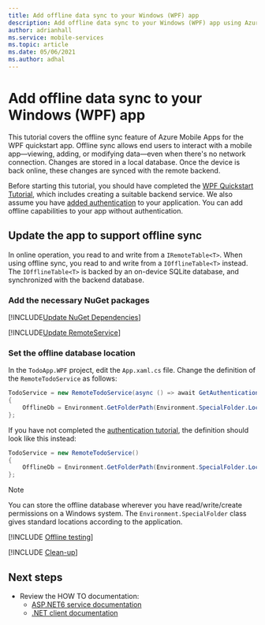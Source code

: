 ```yaml
---
title: Add offline data sync to your Windows (WPF) app
description: Add offline data sync to your Windows (WPF) app using Azure Mobile Apps with our tutorial.
author: adrianhall
ms.service: mobile-services
ms.topic: article
ms.date: 05/06/2021
ms.author: adhal
---
```


# Add offline data sync to your Windows (WPF) app

This tutorial covers the offline sync feature of Azure Mobile Apps for the WPF quickstart app. Offline sync allows end users to interact with a mobile app&mdash;viewing, adding, or modifying data&mdash;even when there's no network connection. Changes are stored in a local database. Once the device is back online, these changes are synced with the remote backend.

Before starting this tutorial, you should have completed the [WPF Quickstart Tutorial](./index.md), which includes creating a suitable backend service.  We also assume you have [added authentication](./authentication.md) to your application.  You can add offline capabilities to your app without authentication.

## Update the app to support offline sync

In online operation, you read to and write from a `IRemoteTable<T>`.  When using offline sync, you read to and write from a `IOfflineTable<T>` instead.  The `IOfflineTable<T>` is backed by an on-device SQLite database, and synchronized with the backend database.

### Add the necessary NuGet packages

[!INCLUDE[Update NuGet Dependencies](~/mobile-apps/azure-mobile-apps/includes/quickstart/windows/add-offline-nuget.md)]

[!INCLUDE[Update RemoteService](~/mobile-apps/azure-mobile-apps/includes/quickstart/windows/add-offline-code.md)]

### Set the offline database location

In the `TodoApp.WPF` project, edit the `App.xaml.cs` file.  Change the definition of the `RemoteTodoService` as follows:

``` csharp
TodoService = new RemoteTodoService(async () => await GetAuthenticationToken())
{
    OfflineDb = Environment.GetFolderPath(Environment.SpecialFolder.LocalApplicationData) + "\\offline.db"
};
```

If you have not completed the [authentication tutorial](./authentication.md), the definition should look like this instead:

``` csharp
TodoService = new RemoteTodoService()
{
    OfflineDb = Environment.GetFolderPath(Environment.SpecialFolder.LocalApplicationData) + "\\offline.db"
};
```

> [!NOTE]
> You can store the offline database wherever you have read/write/create permissions on a Windows system.  The `Environment.SpecialFolder` class gives standard locations according to the application.

[!INCLUDE [Offline testing](~/mobile-apps/azure-mobile-apps/includes/quickstart/common/test-offline-app.md)]

[!INCLUDE [Clean-up](~/mobile-apps/azure-mobile-apps/includes/quickstart/common/cleanup.md)]

## Next steps

* Review the HOW TO documentation:
  * [ASP.NET6 service documentation](~/mobile-apps/azure-mobile-apps/howto/server/dotnet-core.md)
  * [.NET client documentation](~/mobile-apps/azure-mobile-apps/howto/client/dotnet.md)